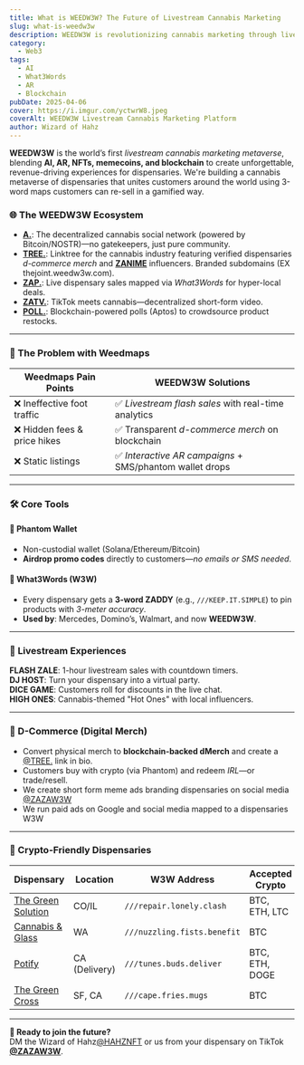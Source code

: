 ```yaml
---
title: What is WEEDW3W? The Future of Livestream Cannabis Marketing
slug: what-is-weedw3w
description: WEEDW3W is revolutionizing cannabis marketing through livestream events, blockchain technology, and AI-driven engagement—all in real time.
category:
  - Web3
tags:
  - AI
  - What3Words
  - AR
  - Blockchain
pubDate: 2025-04-06
cover: https://i.imgur.com/yctwrW8.jpeg
coverAlt: WEEDW3W Livestream Cannabis Marketing Platform
author: Wizard of Hahz
---
```


**WEEDW3W** is the world’s first *livestream cannabis marketing metaverse*, blending **AI, AR, NFTs, memecoins, and blockchain** to create unforgettable, revenue-driving experiences for dispensaries. We're building a cannabis metaverse of dispensaries that unites customers around the world using 3-word maps
customers can re-sell in a gamified way.

### 🌐 The WEEDW3W Ecosystem  

- **[A.](https://a.weedw3w.com)**: The decentralized cannabis social network (powered by Bitcoin/NOSTR)—no gatekeepers, just pure community.  
- **[TREE.](https://tree.weedw3w.com)**: Linktree for the cannabis industry featuring verified dispensaries *d-commerce merch*  and **[ZANIME](hhttps://www.tiktok.com/@zazaw3w/video/7488172004756049182)** influencers. Branded subdomains (EX thejoint.weedw3w.com).
- **[ZAP.](https://zap.weedw3w.com)**: Live dispensary sales mapped via *What3Words* for hyper-local deals.  
- **[ZATV.](https://zatv.weedw3w.com)**: TikTok meets cannabis—decentralized short-form video.  
- **[POLL.](https://poll.weedw3w.com)**: Blockchain-powered polls (Aptos) to crowdsource product restocks.  

---

### 🚨 The Problem with Weedmaps  

| Weedmaps Pain Points          | WEEDW3W Solutions                  |
|-------------------------------|------------------------------------|
| ❌ Ineffective foot traffic    | ✅ *Livestream flash sales* with real-time analytics |
| ❌ Hidden fees & price hikes   | ✅ Transparent *d-commerce merch* on blockchain |
| ❌ Static listings             | ✅ *Interactive AR campaigns* + SMS/phantom wallet drops |

---

### 🛠️ Core Tools  

#### 👻 **Phantom Wallet**  
- Non-custodial wallet (Solana/Ethereum/Bitcoin)  
- **Airdrop promo codes** directly to customers—*no emails or SMS needed*.  

#### 📍 **What3Words (W3W)**  
- Every dispensary gets a **3-word ZADDY** (e.g., `///KEEP.IT.SIMPLE`) to pin products with *3-meter accuracy*.  
- **Used by**: Mercedes, Domino’s, Walmart, and now **WEEDW3W**.  

---

### 🎥 Livestream Experiences  

**FLASH ZALE**: 1-hour livestream sales with countdown timers.  
**DJ HOST**: Turn your dispensary into a virtual party.  
**DICE GAME**: Customers roll for discounts in the live chat.  
**HIGH ONES**: Cannabis-themed "Hot Ones" with local influencers.  

---

### 💎 D-Commerce (Digital Merch)  
- Convert physical merch to **blockchain-backed dMerch** and create a [@TREE.](https://tree.weedw3w.com) link in bio.  
- Customers buy with crypto (via Phantom) and redeem *IRL*—or trade/resell.  
- We create short form meme ads branding dispensaries on social media [@ZAZAW3W](https://tiktok.com/@zazaw3w)
- We run paid ads on Google and social media mapped to a dispensaries W3W 

---

### 🏪 Crypto-Friendly Dispensaries  

| Dispensary               | Location          | W3W Address                      | Accepted Crypto          |
|--------------------------|-------------------|----------------------------------|--------------------------|
| [The Green Solution](https://www.tgscolorado.com) | CO/IL | `///repair.lonely.clash` | BTC, ETH, LTC |
| [Cannabis & Glass](https://tree.weedw3w.com) | WA | `///nuzzling.fists.benefit` | BTC |
| [Potify](https://zap.weedw3w.com) | CA (Delivery) | `///tunes.buds.deliver` | BTC, ETH, DOGE |
| [The Green Cross](https://zatv.weedw3w.com) | SF, CA | `///cape.fries.mugs` | BTC |

---

**🚀 Ready to join the future?**  
DM the Wizard of Hahz[@HAHZNFT](https://t.me/hahznft) or us from your dispensary on TikTok **[@ZAZAW3W](https://tiktok.com/@zazaw3w)**.  